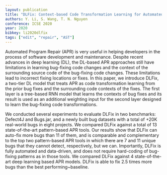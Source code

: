 ```yaml
---
layout: publication
title: "DLFix: Context-based Code Transformation Learning for Automated Program Repair"
authors: Y. Li, S. Wang, T. N. Nguyen
conference: ICSE 2020
year: 2020
bibkey: li2020dlfix
tags: ["edit", "repair", "AST"]
---
```

Automated Program Repair (APR) is very useful in helping developers in the process of software development and maintenance. Despite recent advances in deep learning (DL), the DL-based APR approaches still have limitations in learning bug-fixing code changes and the context of the surrounding source code of the bug-fixing code changes. These limitations lead to incorrect fixing locations or fixes. In this paper, we introduce DLFix, a two-tier DL model that treats APR as code transformation learning from the prior bug fixes and the surrounding code contexts of the fixes. The first layer is a tree-based RNN model that learns the contexts of bug fixes and its result is used as an additional weighting input for the second layer designed to learn the bug-fixing code transformations. 

We conducted several experiments to evaluate DLFix in two benchmarks: Defect4J and Bugs.jar, and a newly built bug datasets with a total of +20K real-world bugs in eight projects. We compared DLFix against a total of 13 state-of-the-art pattern-based APR tools. Our results show that DLFix can auto-fix more bugs than 11 of them, and is comparable and complementary to the top two pattern-based APR tools in which there are 7 and 11 unique bugs that they cannot detect, respectively, but we can. Importantly, DLFix is fully automated and data-driven, and does not require hard-coding of bug-fixing patterns as in those tools. We compared DLFix against 4 state-of-the-art deep learning based APR models. DLFix is able to fix 2.5 times more bugs than the best performing~baseline.
